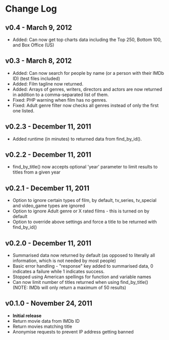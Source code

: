 # Change Log

## v0.4 - March 9, 2012
* Added: Can now get top charts data including the Top 250, Bottom 100, and Box Office (US)

## v0.3 - March 8, 2012
* Added: Can now search for people by name (or a person with their IMDb ID) (test files included)
* Added: Film tagline now returned.
* Added: Arrays of genres, writers, directors and actors are now returned in addition to a comma-separated list of them.
* Fixed: PHP warning when film has no genres.
* Fixed: Adult genre filter now checks all genres instead of only the first one listed.

## v0.2.3 - December 11, 2011
* Added runtime (in minutes) to returned data from find_by_id().

## v0.2.2 - December 11, 2011
* find_by_title() now accepts optional 'year' parameter to limit results to titles from a given year

## v0.2.1 - December 11, 2011
* Option to ignore certain types of film, by default, tv_series, tv_special and video_game types are ignored
* Option to ignore Adult genre or X rated films - this is turned on by default
* Option to override above settings and force a title to be returned with find_by_id()

## v0.2.0 - December 11, 2011
* Summarised data now returned by default (as opposed to literally all information, which is not needed by most people)
* Basic error handling - "response" key added to summarised data, 0 indicates a failure while 1 indicates success.
* Stopped using American spellings for function and variable names
* Can now limit number of titles returned when using find_by_title() (NOTE: IMDb will only return a maximum of 50 results)

## v0.1.0 - November 24, 2011
* **Initial release**
* Return movie data from IMDb ID
* Return movies matching title
* Anonymise requests to prevent IP address getting banned
